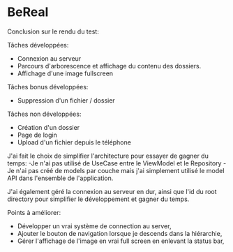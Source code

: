 # BeReal
Conclusion sur le rendu du test:

Tâches développées:
- Connexion au serveur
- Parcours d'arborescence et affichage du contenu des dossiers.
- Affichage d'une image fullscreen

Tâches bonus développées:
- Suppression d'un fichier / dossier

Tâches non développées:
- Création d'un dossier
- Page de login
- Upload d'un fichier depuis le téléphone


J'ai fait le choix de simplifier l'architecture pour essayer de gagner du temps:
-Je n'ai pas utilisé de UseCase entre le ViewModel et le Repository
-Je n'ai pas créé de models par couche mais j'ai simplement utilisé le model API dans l'ensemble de l'application.

J'ai également géré la connexion au serveur en dur, ainsi que l'id du root directory pour simplifier le développement et gagner du temps.

Points à améliorer:
- Développer un vrai système de connection au server,
- Ajouter le bouton de navigation lorsque je descends dans la hiérarchie,
- Gérer l'affichage de l'image en vrai full screen en enlevant la status bar,

